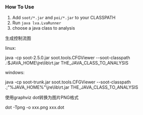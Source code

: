 ### How To Use
1. Add `soot/*.jar` and `poi/*.jar` to your CLASSPATH
2. Run `java lva.LvaRunner`
3. choose a java class to analysis


生成控制流图

linux:

java -cp soot-2.5.0.jar soot.tools.CFGViewer --soot-classpath .:$JAVA_HOME\jre\lib\rt.jar THE_JAVA_CLASS_TO_ANALYSIS

windows:

java -cp soot-trunk.jar soot.tools.CFGViewer --soot-classpath .;"%JAVA_HOME%"\jre\lib\rt.jar THE_JAVA_CLASS_TO_ANALYSIS

使用graphviz dot转换为图片PNG格式

dot -Tpng -o xxx.png xxx.dot  